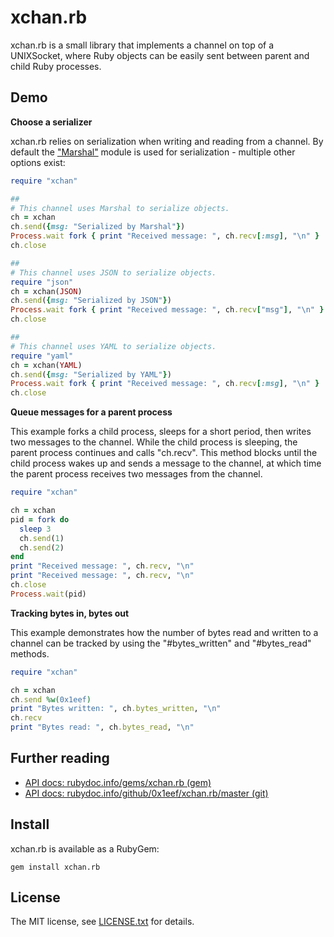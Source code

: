 # xchan.rb

xchan.rb is a small library that implements a channel on top of a UNIXSocket,
where Ruby objects can be easily sent between parent and child Ruby processes.
  
## Demo

**Choose a serializer**

xchan.rb relies on serialization when writing and reading from 
a channel. By default the ["Marshal"](https://www.rubydoc.info/stdlib/core/Marshal)
module is used for serialization - multiple other options exist:

```ruby
require "xchan"

##
# This channel uses Marshal to serialize objects.
ch = xchan 
ch.send({msg: "Serialized by Marshal"})
Process.wait fork { print "Received message: ", ch.recv[:msg], "\n" }
ch.close

##
# This channel uses JSON to serialize objects.
require "json"
ch = xchan(JSON)
ch.send({msg: "Serialized by JSON"})
Process.wait fork { print "Received message: ", ch.recv["msg"], "\n" }
ch.close

##
# This channel uses YAML to serialize objects.
require "yaml"
ch = xchan(YAML)
ch.send({msg: "Serialized by YAML"})
Process.wait fork { print "Received message: ", ch.recv[:msg], "\n" }
ch.close
```

**Queue messages for a parent process**

This example forks a child process, sleeps for a short period, then 
writes two messages to the channel. While the child process is sleeping,
the parent process continues and calls "ch.recv". This method blocks until
the child process wakes up and sends a message to the channel, at which time 
the parent process receives two messages from the channel.

```ruby
require "xchan"

ch = xchan
pid = fork do
  sleep 3
  ch.send(1)
  ch.send(2)
end
print "Received message: ", ch.recv, "\n"
print "Received message: ", ch.recv, "\n"
ch.close
Process.wait(pid)
```

**Tracking bytes in, bytes out**

This example demonstrates how the number of bytes read and written to a channel
can be tracked by using the "#bytes_written" and "#bytes_read" methods.

```ruby
require "xchan"

ch = xchan
ch.send %w(0x1eef)
print "Bytes written: ", ch.bytes_written, "\n"
ch.recv
print "Bytes read: ", ch.bytes_read, "\n"
```

## Further reading

* [API docs: rubydoc.info/gems/xchan.rb (gem)](https://rubydoc.info/gems/xchan.rb)
* [API docs: rubydoc.info/github/0x1eef/xchan.rb/master (git)](https://rubydoc.info/github/0x1eef/xchan.rb/master)


## Install

xchan.rb is available as a RubyGem:

    gem install xchan.rb

## <a id="license"> License </a>

The MIT license, see [LICENSE.txt](./LICENSE.txt) for details.
